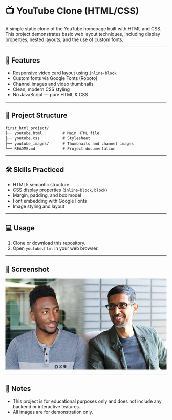# 📺 YouTube Clone (HTML/CSS)

A simple static clone of the YouTube homepage built with HTML and CSS.  
This project demonstrates basic web layout techniques, including display properties, nested layouts, and the use of custom fonts.

---

## 🚀 Features

- Responsive video card layout using `inline-block`
- Custom fonts via Google Fonts (Roboto)
- Channel images and video thumbnails
- Clean, modern CSS styling
- No JavaScript — pure HTML & CSS

---

## 📂 Project Structure

```
first_html_project/
├── youtube.html         # Main HTML file
├── youtube.css          # Stylesheet
├── youtube_images/      # Thumbnails and channel images
└── README.md            # Project documentation
```

---

## 🛠️ Skills Practiced

- HTML5 semantic structure
- CSS display properties (`inline-block`, `block`)
- Margin, padding, and box model
- Font embedding with Google Fonts
- Image styling and layout

---

## 💻 Usage

1. Clone or download this repository.
2. Open `youtube.html` in your web browser.

---

## 📸 Screenshot

![YouTube Clone Screenshot](youtube_images/thumbnail-1.webp)

---

## 📝 Notes

- This project is for educational purposes only and does not include any backend or interactive features.
- All images are for demonstration only.